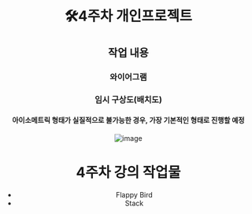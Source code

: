 <div align="center">

# 🛠️4주차 개인프로젝트
## 작업 내용
### 와이어그램
### 임시 구상도(배치도)
#### 아이소메트릭 형태가 실질적으로 불가능한 경우, 가장 기본적인 형태로 진행할 예정
![image](https://github.com/user-attachments/assets/4b638c2e-f880-441c-b7e5-cc844bc60a7d)



# 4주차 강의 작업물
- Flappy Bird
- Stack

</div>
